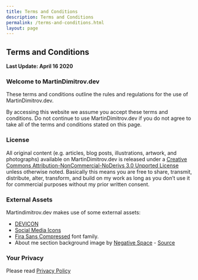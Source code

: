 ```yaml
---
title: Terms and Conditions
description: Terms and Conditions
permalink: /terms-and-conditions.html
layout: page
---
```


## Terms and Conditions

**Last Update: April 16 2020**

### Welcome to MartinDimitrov.dev

These terms and conditions outline the rules and regulations for the use of MartinDimitrov.dev.

By accessing this website we assume you accept these terms and conditions. Do not continue to use MartinDimitrov.dev if you do not agree to take all of the terms and conditions stated on this page. 

### License

All original content (e.g. articles, blog posts, illustrations, artwork, and photographs) available on MartinDimitrov.dev is released under a [Creative Commons Attribution-NonCommercial-NoDerivs 3.0 Unported License](http://creativecommons.org/licenses/by-nc-nd/3.0/deed.en_US) unless otherwise noted. Basically this means you are free to share, transmit, distribute, alter, transform, and build on my work as long as you don’t use it for commercial purposes without my prior written consent.

### External Assets

Martindimitrov.dev makes use of some external assets:

* [DEVICON](https://konpa.github.io/devicon/)
* [Social Media Icons](https://github.com/martindimi/social-media-icons)
* [Fira Sans Compressed](https://github.com/bBoxType/FiraSans) font family.
* About me section background image by [Negative Space](https://negativespace.co/) - [Source](https://www.pexels.com/photo/grayscale-photo-of-computer-laptop-near-white-notebook-and-ceramic-mug-on-table-169573/)

### Your Privacy

Please read [Privacy Policy](/privacy-policy.html)
